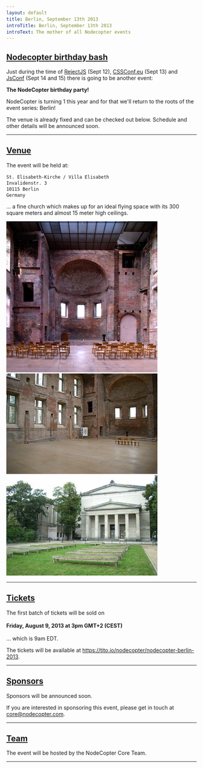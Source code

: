 ```yaml
---
layout: default
title: Berlin, September 13th 2013
introTitle: Berlin, September 13th 2013
introText: The mother of all Nodecopter events
---
```


<h2 id="intro"><a href="#intro">Nodecopter birthday bash</a></h2>


Just during the time of [RejectJS](http://rejectjs.org/) (Sept 12), [CSSConf.eu](http://2013.cssconf.eu/) (Sept 13) and [JsConf](http://2013.jsconf.eu/) (Sept 14 and 15) there is going to be another event:

**The NodeCopter birthday party!**

NodeCopter is turning 1 this year and for that we'll return to the roots of the event series: Berlin!

The venue is already fixed and can be checked out below. Schedule and other details will be announced soon.

<hr>

<h2 id="venue"><a href="#venue">Venue</a></h2>

The event will be held at:

```
St. Elisabeth-Kirche / Villa Elisabeth
Invalidenstr. 3
10115 Berlin
Germany
```

... a fine church which makes up for an ideal flying space with its 300 square meters and almost 15 meter high ceilings.

<img src="/img/venue-st_elisabeth_church.jpg" width="400" height="400" />

<img src="/img/venue-st_elisabeth_church_indoor.jpg" width="400" height="266" />

<img src="/img/venue-st_elisabeth_church_front.jpg" width="400" height="266" />

<hr>

<h2 id="tickets"><a href="#tickets">Tickets</a></h2>

The first batch of tickets will be sold on<br /><br /><strong>Friday, August 9, 2013 at 3pm GMT+2 (CEST)</strong><br /><br />... which is 9am EDT.

The tickets will be available at <a href="https://tito.io/nodecopter/nodecopter-berlin-2013">https://tito.io/nodecopter/nodecopter-berlin-2013</a>.
<hr>

<h2 id="sponsors"><a href="#sponsors">Sponsors</a></h2>

Sponsors will be announced soon.

If you are interested in sponsoring this event, please get in touch at <a href="mailto:core@nodecopter.com">core@nodecopter.com</a>.
<hr>

<h2 id="team"><a href="#team">Team</a></h2>

The event will be hosted by the NodeCopter Core Team.

<hr>
